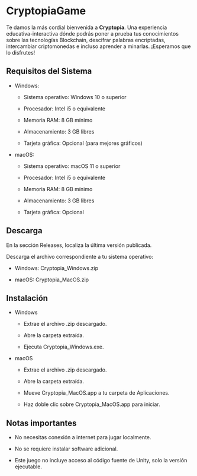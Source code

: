 # CryptopiaGame

Te damos la más cordial bienvenida a **Cryptopia**. Una experiencia educativa-interactiva dónde podrás poner a prueba tus conocimientos sobre las tecnologías Blockchain, descifrar palabras encriptadas, intercambiar criptomonedas e incluso aprender a minarlas.
¡Esperamos que lo disfrutes!

## Requisitos del Sistema

- Windows:

  * Sistema operativo: Windows 10 o superior

  * Procesador: Intel i5 o equivalente

  * Memoria RAM: 8 GB mínimo

  * Almacenamiento: 3 GB libres

  * Tarjeta gráfica: Opcional (para mejores gráficos)

- macOS:

  * Sistema operativo: macOS 11 o superior

  * Procesador: Intel i5 o equivalente

  * Memoria RAM: 8 GB mínimo

  * Almacenamiento: 3 GB libres

  * Tarjeta gráfica: Opcional

## Descarga

En la sección Releases, localiza la última versión publicada.

Descarga el archivo correspondiente a tu sistema operativo:

- Windows: Cryptopia_Windows.zip

- macOS: Cryptopia_MacOS.zip

## Instalación

- Windows

  * Extrae el archivo .zip descargado.

  * Abre la carpeta extraída.

  * Ejecuta Cryptopia_Windows.exe.

- macOS

  * Extrae el archivo .zip descargado.

  * Abre la carpeta extraída.

  * Mueve Cryptopia_MacOS.app a tu carpeta de Aplicaciones.

  * Haz doble clic sobre Cryptopia_MacOS.app para iniciar.

## Notas importantes

  - No necesitas conexión a internet para jugar localmente.

  - No se requiere instalar software adicional.

  - Este juego no incluye acceso al código fuente de Unity, solo la versión ejecutable.
